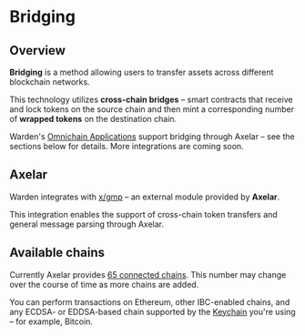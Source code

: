﻿---
sidebar_position: 5
---

# Bridging

## Overview

**Bridging** is a method allowing users to transfer assets across different blockchain networks.

This technology utilizes **cross-chain bridges** – smart contracts that receive and lock tokens on the source chain and then mint a corresponding number of **wrapped tokens** on the destination chain.

Warden's [Omnichain Applications](/learn/glossary#omnichain-application) support bridging through Axelar – see the sections below for details. More integrations are coming soon.

## Axelar

Warden integrates with [x/gmp](/learn/warden-protocol-modules/external-modules#xgmp) – an external module provided by **Axelar**.

This integration enables the support of cross-chain token transfers and general message parsing through Axelar.

## Available chains

Currently Axelar provides [65 connected chains](https://axelarscan.io). This number may change over the course of time as more chains are added.

You can perform transactions on Ethereum, other IBC-enabled chains, and any ECDSA- or EDDSA-based chain supported by the [Keychain](/learn/glossary#keychain) you're using – for example, Bitcoin.